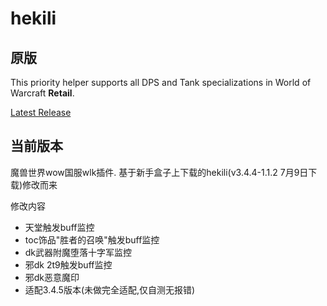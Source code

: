 # hekili
## 原版
This priority helper supports all DPS and Tank specializations in World of Warcraft **Retail**.

[Latest Release](https://github.com/Hekili/hekili/releases/latest)

## 当前版本
魔兽世界wow国服wlk插件. 基于新手盒子上下载的hekili(v3.4.4-1.1.2 7月9日下载)修改而来

修改内容
- 天堂触发buff监控
- toc饰品"胜者的召唤"触发buff监控
- dk武器附魔堕落十字军监控
- 邪dk 2t9触发buff监控
- 邪dk恶意魔印
- 适配3.4.5版本(未做完全适配,仅自测无报错)
